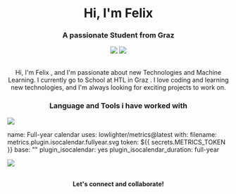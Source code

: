 

<!-- Title -->
<h1 align="center">
  <br>
  Hi, I'm Felix
  <br>
</h1>

<!-- Subtitle -->
<h3 align="center">A passionate Student from Graz</h3>

<!-- Social Icons -->
<p align="center">
 <div align="center">
  <a href="https://www.linkedin.com/in/felix-prattes/"><img src="https://img.shields.io/badge/-LinkedIn-0e76a8?style=flat&logo=linkedin"></a>
  <a href="mailto:felix.prattes@gmail.com"><img src="https://img.shields.io/badge/-Email-d14836?style=flat&logo=gmail"></a>
   </div>
</p>

<!-- About Me -->
<p align="center">
  <br>
  Hi, I'm Felix , and I'm passionate about new Technologies and Machine Learning. I currently go to School at HTL in Graz . I love coding and learning new technologies, and I'm always looking for exciting projects to work on. 
  <br>
</p>



<!-- GitHub Stats -->

<h3 align="center">Language and Tools i have worked with</h3>


<p align="center">
  <div>
    <img src="https://skillicons.dev/icons?i=git,docker,c,angular,aws,cs,cpp,firebase,idea,js,java,nextjs,nodejs,nuxtjs,postgres,prisma,py,react,supabase,swift,tailwind,ts,vue,vim" />
    </div>
  
</p>

name: Full-year calendar
uses: lowlighter/metrics@latest
with:
  filename: metrics.plugin.isocalendar.fullyear.svg
  token: ${{ secrets.METRICS_TOKEN }}
  base: ""
  plugin_isocalendar: yes
  plugin_isocalendar_duration: full-year


<!-- Languages & Tools -->


<!-- GitHub Stats -->

<picture align="center">
  <source
    srcset="https://github-readme-stats.vercel.app/api?username=Lexi4eg&show_icons=true&theme=onedark"
    media="(prefers-color-scheme: dark)"
  />
  <source
    srcset="https://github-readme-stats.vercel.app/api?username=Lexi4eg&show_icons=true"
    media="(prefers-color-scheme: onedark), (prefers-color-scheme: no-preference)"
  />
  <img align="center" src="https://github-readme-stats.vercel.app/api?username=Lexi4eg&show_icons=true" />
</picture>





<!-- Footer -->
<p align="center">
  <br>
  <b>Let's connect and collaborate!</b>
  <br>
</p>
